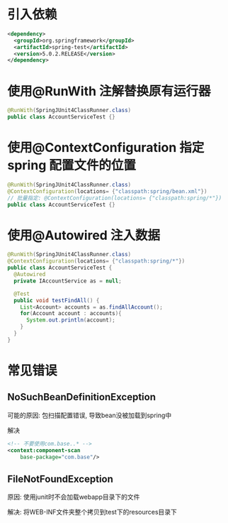 # 引入依赖
```xml
<dependency>
  <groupId>org.springframework</groupId>
  <artifactId>spring-test</artifactId>
  <version>5.0.2.RELEASE</version>
</dependency>
```

# 使用@RunWith 注解替换原有运行器
```java
@RunWith(SpringJUnit4ClassRunner.class)
public class AccountServiceTest {}
```

# 使用@ContextConfiguration 指定 spring 配置文件的位置
```java
@RunWith(SpringJUnit4ClassRunner.class)
@ContextConfiguration(locations= {"classpath:spring/bean.xml"})
// 批量指定: @ContextConfiguration(locations= {"classpath:spring/*"})
public class AccountServiceTest {}
```

# 使用@Autowired 注入数据
```java
@RunWith(SpringJUnit4ClassRunner.class)
@ContextConfiguration(locations= {"classpath:spring/*"})
public class AccountServiceTest {
  @Autowired
  private IAccountService as = null;

  @Test
  public void testFindAll() {
    List<Account> accounts = as.findAllAccount();
    for(Account account : accounts){
      System.out.println(account);
    }
  }
}
```

# 常见错误

## NoSuchBeanDefinitionException

可能的原因: 包扫描配置错误, 导致bean没被加载到spring中

解决
```xml
<!-- 不要使用com.base..* -->
<context:component-scan
	base-package="com.base"/>
```

## FileNotFoundException

原因: 使用junit时不会加载webapp目录下的文件

解决: 将WEB-INF文件夹整个拷贝到test下的resources目录下

